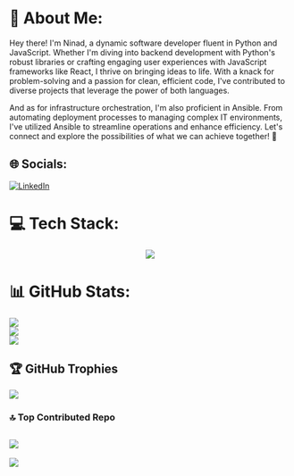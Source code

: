 # 💫 About Me:
Hey there! I'm Ninad, a dynamic software developer fluent in Python and JavaScript. Whether I'm diving into backend development with Python's robust libraries or crafting engaging user experiences with JavaScript frameworks like React, I thrive on bringing ideas to life. With a knack for problem-solving and a passion for clean, efficient code, I've contributed to diverse projects that leverage the power of both languages.

And as for infrastructure orchestration, I'm also proficient in Ansible. From automating deployment processes to managing complex IT environments, I've utilized Ansible to streamline operations and enhance efficiency. Let's connect and explore the possibilities of what we can achieve together! 🚀


## 🌐 Socials:
[![LinkedIn](https://img.shields.io/badge/LinkedIn-%230077B5.svg?logo=linkedin&logoColor=white)](https://www.linkedin.com/in/ninad-parikh-66849a232?utm_source=share&utm_campaign=share_via&utm_content=profile&utm_medium=android_app)

# 💻 Tech Stack:
<p align="center">
  <a href="https://skillicons.dev">
    <img src="https://skillicons.dev/icons?i=python,js,vscode,git,github,ansible,html,css,java,c,mysql,mongodb,nodejs,react,jquery,&perline=8" />
  </a>
</p>


# 📊 GitHub Stats:
![](https://github-readme-stats.vercel.app/api?username=Ninad1306&theme=tokyonight&hide_border=false&include_all_commits=true&count_private=true)<br/>
![](https://github-readme-streak-stats.herokuapp.com/?user=Ninad1306&theme=tokyonight&hide_border=false)<br/>
![](https://github-readme-stats.vercel.app/api/top-langs/?username=Ninad1306&theme=tokyonight&hide_border=false&include_all_commits=true&count_private=true&layout=compact)
## 🏆 GitHub Trophies
![](https://github-profile-trophy.vercel.app/?username=Ninad1306&theme=radical&no-frame=false&no-bg=true&margin-w=4)
### 🔝 Top Contributed Repo
![](https://github-contributor-stats.vercel.app/api?username=Ninad1306&limit=5&theme=dark&combine_all_yearly_contributions=true)
---
[![](https://visitcount.itsvg.in/api?id=Ninad1306&icon=0&color=0)](https://visitcount.itsvg.in)

<!-- Proudly created with GPRM ( https://gprm.itsvg.in ) -->

